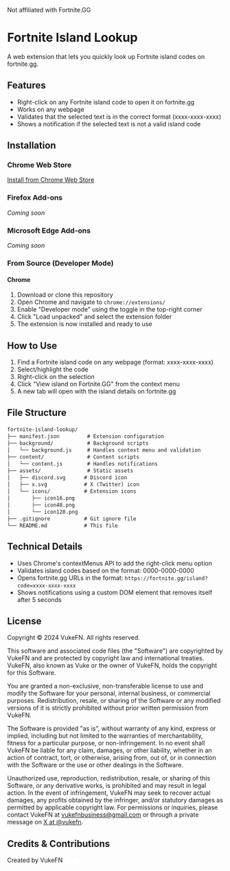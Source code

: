 Not affiliated with Fortnite.GG

# Fortnite Island Lookup

A web extension that lets you quickly look up Fortnite island codes on fortnite.gg.

## Features

- Right-click on any Fortnite island code to open it on fortnite.gg
- Works on any webpage
- Validates that the selected text is in the correct format (xxxx-xxxx-xxxx)
- Shows a notification if the selected text is not a valid island code

## Installation

### Chrome Web Store

[Install from Chrome Web Store](https://chromewebstore.google.com/detail/nfmmhlnaenciadmlaifjmcldfklemieb?utm_source=item-share-cb)

### Firefox Add-ons

_Coming soon_

### Microsoft Edge Add-ons

_Coming soon_

### From Source (Developer Mode)

#### Chrome

1. Download or clone this repository
2. Open Chrome and navigate to `chrome://extensions/`
3. Enable "Developer mode" using the toggle in the top-right corner
4. Click "Load unpacked" and select the extension folder
5. The extension is now installed and ready to use

## How to Use

1. Find a Fortnite island code on any webpage (format: xxxx-xxxx-xxxx)
2. Select/highlight the code
3. Right-click on the selection
4. Click "View island on Fortnite.GG" from the context menu
5. A new tab will open with the island details on fortnite.gg

## File Structure

```
fortnite-island-lookup/
├── manifest.json         # Extension configuration
├── background/           # Background scripts
│   └── background.js     # Handles context menu and validation
├── content/              # Content scripts
│   └── content.js        # Handles notifications
├── assets/               # Static assets
│   ├── discord.svg      # Discord icon
│   ├── x.svg            # X (Twitter) icon
│   └── icons/           # Extension icons
│       ├── icon16.png
│       ├── icon48.png
│       └── icon128.png
├── .gitignore           # Git ignore file
└── README.md            # This file
```

## Technical Details

- Uses Chrome's contextMenus API to add the right-click menu option
- Validates island codes based on the format: 0000-0000-0000
- Opens fortnite.gg URLs in the format: `https://fortnite.gg/island?code=xxxx-xxxx-xxxx`
- Shows notifications using a custom DOM element that removes itself after 5 seconds

## License

Copyright © 2024 VukeFN. All rights reserved.
    
This software and associated code files (the "Software") are
copyrighted by VukeFN and are protected by copyright law and international
treaties. VukeFN, also known as Vuke or the owner of VukeFN, holds the copyright for
this Software.
    
You are granted a non-exclusive, non-transferable license to use
and modify the Software for your personal, internal business, or commercial
purposes. Redistribution, resale, or sharing of the Software or any
modified versions of it is strictly prohibited without prior written
permission from VukeFN.

The Software is provided "as is", without warranty of any kind, express or
implied, including but not limited to the warranties of merchantability,
fitness for a particular purpose, or non-infringement. In no event shall
VukeFN be liable for any claim, damages, or other liability, whether in an
action of contract, tort, or otherwise, arising from, out of, or in
connection with the Software or the use or other dealings in the Software.

Unauthorized use, reproduction, redistribution, resale, or sharing of this
Software, or any derivative works, is prohibited and may result in legal
action. In the event of infringement, VukeFN may seek to recover actual
damages, any profits obtained by the infringer, and/or statutory damages
as permitted by applicable copyright law. For permissions or inquiries,
please contact VukeFN at vukefnbusiness@gmail.com or through a private 
message on [X at @vukefn](https://x.com/vukefn).

## Credits & Contributions

Created by VukeFN [<img src="assets\x.svg" alt="X icon" width="16" style="vertical-align: middle"/>](https://x.com/vukefn) [<img src="assets\discord.svg" alt="X icon" width="16" style="vertical-align: middle"/>](https://discord.com/users/611107142560382976)
